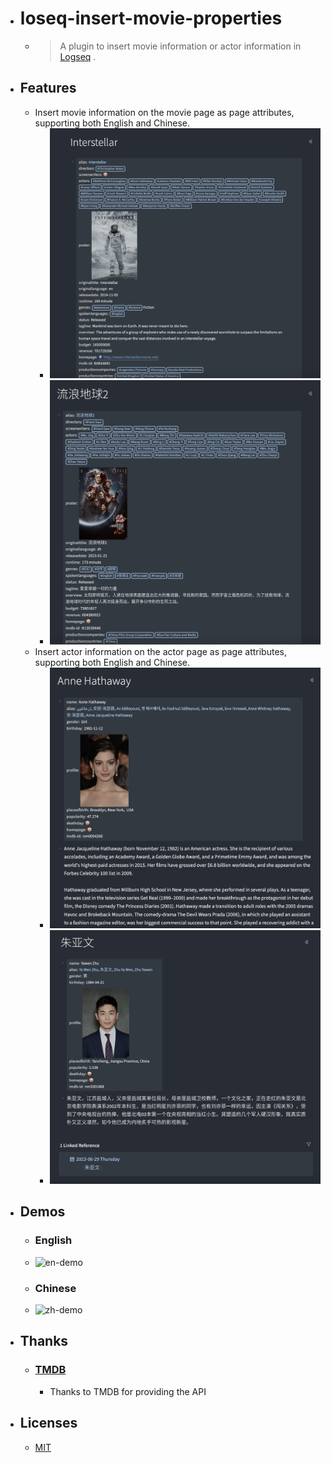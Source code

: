 - # loseq-insert-movie-properties
  - > A plugin to insert movie information or actor information in [Logseq](https://logseq.com/) .

- ## Features
	- Insert movie information on the movie page as page attributes, supporting both English and Chinese.
		- ![en-img](./assets/en.jpg)
		- ![zh-img](./assets/zh.jpg)
	- Insert actor information on the actor page as page attributes, supporting both English and Chinese.
		- ![en-person](./assets/en-person.jpg)
		- ![zh-person](./assets/zh-person.jpg)

- ## Demos
	- ### English
	- ![en-demo](./assets/logseq-insert-movie-properties-en-demo.gif)
	- ### Chinese
	- ![zh-demo](./assets/logseq-insert-movie-properties-zh-demo.gif)

- ## Thanks
  - ### [TMDB](https://www.themoviedb.org/)
    - Thanks to TMDB for providing the API

- ## Licenses
  - [MIT](https://choosealicense.com/licenses/mit/)